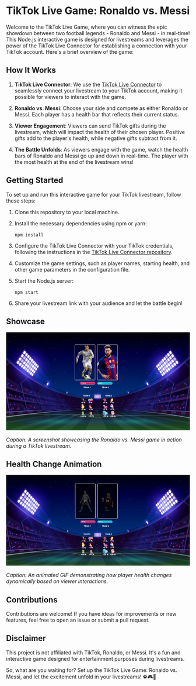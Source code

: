 # TikTok Live Game: Ronaldo vs. Messi

Welcome to the TikTok Live Game, where you can witness the epic showdown between two football legends - Ronaldo and Messi - in real-time! This Node.js interactive game is designed for livestreams and leverages the power of the TikTok Live Connector for establishing a connection with your TikTok account. Here's a brief overview of the game:

## How It Works
1. **TikTok Live Connector**: We use the [TikTok Live Connector](https://github.com/zerodytrash/TikTok-Live-Connector) to seamlessly connect your livestream to your TikTok account, making it possible for viewers to interact with the game.

2. **Ronaldo vs. Messi**: Choose your side and compete as either Ronaldo or Messi. Each player has a health bar that reflects their current status.

3. **Viewer Engagement**: Viewers can send TikTok gifts during the livestream, which will impact the health of their chosen player. Positive gifts add to the player's health, while negative gifts subtract from it.

4. **The Battle Unfolds**: As viewers engage with the game, watch the health bars of Ronaldo and Messi go up and down in real-time. The player with the most health at the end of the livestream wins!

## Getting Started
To set up and run this interactive game for your TikTok livestream, follow these steps:

1. Clone this repository to your local machine.

2. Install the necessary dependencies using npm or yarn:

   ```
   npm install
   ```

3. Configure the TikTok Live Connector with your TikTok credentials, following the instructions in the [TikTok Live Connector repository](https://github.com/zerodytrash/TikTok-Live-Connector).

4. Customize the game settings, such as player names, starting health, and other game parameters in the configuration file.

5. Start the Node.js server:

   ```
   npm start
   ```

6. Share your livestream link with your audience and let the battle begin!

## Showcase
![Ronaldo vs. Messi Showcase](public/previewImage2.png)

*Caption: A screenshot showcasing the Ronaldo vs. Messi game in action during a TikTok livestream.*

## Health Change Animation
![Health Change Animation](public/previewImage1.png)

*Caption: An animated GIF demonstrating how player health changes dynamically based on viewer interactions.*

## Contributions
Contributions are welcome! If you have ideas for improvements or new features, feel free to open an issue or submit a pull request.

## Disclaimer
This project is not affiliated with TikTok, Ronaldo, or Messi. It's a fun and interactive game designed for entertainment purposes during livestreams.

So, what are you waiting for? Set up the TikTok Live Game: Ronaldo vs. Messi, and let the excitement unfold in your livestreams! ⚽🎮🎉
